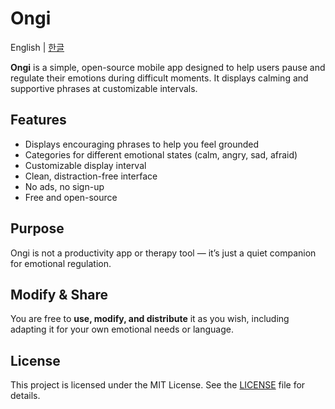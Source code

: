 # Ongi

English | [한글](README.ko.md)

**Ongi** is a simple, open-source mobile app designed to help users pause and regulate their emotions during difficult moments. It displays calming and supportive phrases at customizable intervals.

## Features
- Displays encouraging phrases to help you feel grounded
- Categories for different emotional states (calm, angry, sad, afraid)
- Customizable display interval
- Clean, distraction-free interface
- No ads, no sign-up
- Free and open-source

## Purpose
Ongi is not a productivity app or therapy tool — it’s just a quiet companion for emotional regulation.

## Modify & Share
You are free to **use, modify, and distribute** it as you wish, including adapting it for your own emotional needs or language.

## License
This project is licensed under the MIT License. See the [LICENSE](./LICENSE) file for details.

